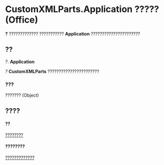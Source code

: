 
# CustomXMLParts.Application ????? (Office)

 **?** ????????????? ??????????? **Application** ??????????????????????


## ??

 _?_. **Application**

 _?_ **CustomXMLParts** ???????????????????????


### ???

??????? (Object)


## ????


#### ??


[????????](98c1c58e-a08d-6304-8626-1e6705917da3.md)
#### ????????


[?????????????](http://msdn.microsoft.com/library/4e77b5ea-b73c-020f-4abf-25adc200de23%28Office.15%29.aspx)